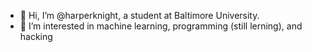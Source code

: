 - 👋 Hi, I’m @harperknight, a student at Baltimore University.
- 👀 I’m interested in machine learning, programming (still lerning), and hacking
